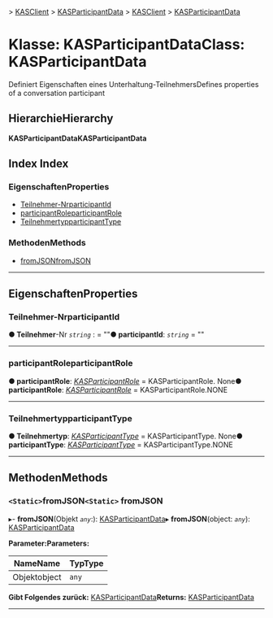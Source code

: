<span data-ttu-id="abebb-101">[](../README.md) > [KASClient](../modules/kasclient.md) > [KASParticipantData](../classes/kasclient.kasparticipantdata.md)</span><span class="sxs-lookup"><span data-stu-id="abebb-101">[](../README.md) > [KASClient](../modules/kasclient.md) > [KASParticipantData](../classes/kasclient.kasparticipantdata.md)</span></span>

# <a name="class-kasparticipantdata"></a><span data-ttu-id="abebb-102">Klasse: KASParticipantData</span><span class="sxs-lookup"><span data-stu-id="abebb-102">Class: KASParticipantData</span></span>

<span data-ttu-id="abebb-103">Definiert Eigenschaften eines Unterhaltung-Teilnehmers</span><span class="sxs-lookup"><span data-stu-id="abebb-103">Defines properties of a conversation participant</span></span>
## <a name="hierarchy"></a><span data-ttu-id="abebb-104">Hierarchie</span><span class="sxs-lookup"><span data-stu-id="abebb-104">Hierarchy</span></span>

<span data-ttu-id="abebb-105">**KASParticipantData**</span><span class="sxs-lookup"><span data-stu-id="abebb-105">**KASParticipantData**</span></span>

## <a name="index"></a><span data-ttu-id="abebb-106">Index </span><span class="sxs-lookup"><span data-stu-id="abebb-106">Index</span></span>

### <a name="properties"></a><span data-ttu-id="abebb-107">Eigenschaften</span><span class="sxs-lookup"><span data-stu-id="abebb-107">Properties</span></span>

* [<span data-ttu-id="abebb-108">Teilnehmer-Nr</span><span class="sxs-lookup"><span data-stu-id="abebb-108">participantId</span></span>](kasclient.kasparticipantdata.md#participantid)
* [<span data-ttu-id="abebb-109">participantRole</span><span class="sxs-lookup"><span data-stu-id="abebb-109">participantRole</span></span>](kasclient.kasparticipantdata.md#participantrole)
* [<span data-ttu-id="abebb-110">Teilnehmertyp</span><span class="sxs-lookup"><span data-stu-id="abebb-110">participantType</span></span>](kasclient.kasparticipantdata.md#participanttype)
### <a name="methods"></a><span data-ttu-id="abebb-111">Methoden</span><span class="sxs-lookup"><span data-stu-id="abebb-111">Methods</span></span>

* [<span data-ttu-id="abebb-112">fromJSON</span><span class="sxs-lookup"><span data-stu-id="abebb-112">fromJSON</span></span>](kasclient.kasparticipantdata.md#fromjson)

---

## <a name="properties"></a><span data-ttu-id="abebb-113">Eigenschaften</span><span class="sxs-lookup"><span data-stu-id="abebb-113">Properties</span></span>

<a id="participantid"></a>

###  <a name="participantid"></a><span data-ttu-id="abebb-114">Teilnehmer-Nr</span><span class="sxs-lookup"><span data-stu-id="abebb-114">participantId</span></span>

<span data-ttu-id="abebb-115">**● Teilnehmer**-Nr *`string`* : = ""</span><span class="sxs-lookup"><span data-stu-id="abebb-115">**● participantId**: *`string`* = ""</span></span>

___
<a id="participantrole"></a>

###  <a name="participantrole"></a><span data-ttu-id="abebb-116">participantRole</span><span class="sxs-lookup"><span data-stu-id="abebb-116">participantRole</span></span>

<span data-ttu-id="abebb-117">**● participantRole**: *[KASParticipantRole](../enums/kasclient.kasparticipantrole.md)* = KASParticipantRole. None</span><span class="sxs-lookup"><span data-stu-id="abebb-117">**● participantRole**: *[KASParticipantRole](../enums/kasclient.kasparticipantrole.md)* =  KASParticipantRole.NONE</span></span>

___
<a id="participanttype"></a>

###  <a name="participanttype"></a><span data-ttu-id="abebb-118">Teilnehmertyp</span><span class="sxs-lookup"><span data-stu-id="abebb-118">participantType</span></span>

<span data-ttu-id="abebb-119">**● Teilnehmertyp**: *[KASParticipantType](../enums/kasclient.kasparticipanttype.md)* = KASParticipantType. None</span><span class="sxs-lookup"><span data-stu-id="abebb-119">**● participantType**: *[KASParticipantType](../enums/kasclient.kasparticipanttype.md)* =  KASParticipantType.NONE</span></span>

___

## <a name="methods"></a><span data-ttu-id="abebb-120">Methoden</span><span class="sxs-lookup"><span data-stu-id="abebb-120">Methods</span></span>

<a id="fromjson"></a>

### <a name="static-fromjson"></a><span data-ttu-id="abebb-121">`<Static>`fromJSON</span><span class="sxs-lookup"><span data-stu-id="abebb-121">`<Static>` fromJSON</span></span>

<span data-ttu-id="abebb-122">▸- **fromJSON**(Objekt *`any`*:): [KASParticipantData](kasclient.kasparticipantdata.md)</span><span class="sxs-lookup"><span data-stu-id="abebb-122">▸ **fromJSON**(object: *`any`*): [KASParticipantData](kasclient.kasparticipantdata.md)</span></span>

<span data-ttu-id="abebb-123">**Parameter:**</span><span class="sxs-lookup"><span data-stu-id="abebb-123">**Parameters:**</span></span>

| <span data-ttu-id="abebb-124">Name</span><span class="sxs-lookup"><span data-stu-id="abebb-124">Name</span></span> | <span data-ttu-id="abebb-125">Typ</span><span class="sxs-lookup"><span data-stu-id="abebb-125">Type</span></span> |
| ------ | ------ |
| <span data-ttu-id="abebb-126">Objekt</span><span class="sxs-lookup"><span data-stu-id="abebb-126">object</span></span> | `any` |

<span data-ttu-id="abebb-127">**Gibt Folgendes zurück:** [KASParticipantData](kasclient.kasparticipantdata.md)</span><span class="sxs-lookup"><span data-stu-id="abebb-127">**Returns:** [KASParticipantData](kasclient.kasparticipantdata.md)</span></span>

___

